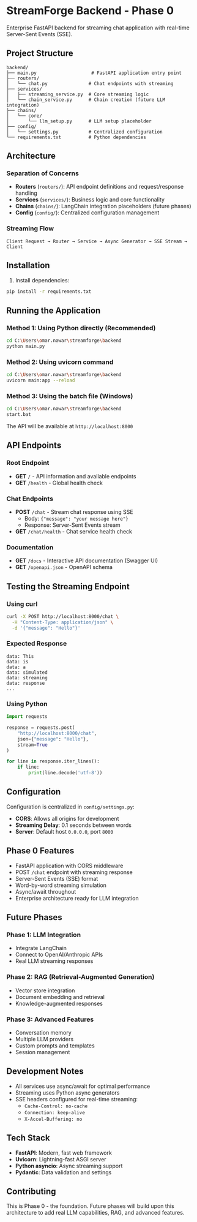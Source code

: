 # StreamForge Backend - Phase 0

Enterprise FastAPI backend for streaming chat application with real-time Server-Sent Events (SSE).

## Project Structure

```
backend/
├── main.py                    # FastAPI application entry point
├── routers/
│   └── chat.py               # Chat endpoints with streaming
├── services/
│   ├── streaming_service.py  # Core streaming logic
│   └── chain_service.py      # Chain creation (future LLM integration)
├── chains/
│   └── core/
│       └── llm_setup.py      # LLM setup placeholder
├── config/
│   └── settings.py           # Centralized configuration
└── requirements.txt          # Python dependencies
```

## Architecture

### Separation of Concerns

- **Routers** (`routers/`): API endpoint definitions and request/response handling
- **Services** (`services/`): Business logic and core functionality
- **Chains** (`chains/`): LangChain integration placeholders (future phases)
- **Config** (`config/`): Centralized configuration management

### Streaming Flow

```
Client Request → Router → Service → Async Generator → SSE Stream → Client
```

## Installation

1. Install dependencies:
```bash
pip install -r requirements.txt
```

## Running the Application

### Method 1: Using Python directly (Recommended)
```bash
cd C:\Users\omar.nawar\streamforge\backend
python main.py
```

### Method 2: Using uvicorn command
```bash
cd C:\Users\omar.nawar\streamforge\backend
uvicorn main:app --reload
```

### Method 3: Using the batch file (Windows)
```bash
cd C:\Users\omar.nawar\streamforge\backend
start.bat
```

The API will be available at `http://localhost:8000`

## API Endpoints

### Root Endpoint
- **GET** `/` - API information and available endpoints
- **GET** `/health` - Global health check

### Chat Endpoints
- **POST** `/chat` - Stream chat response using SSE
  - Body: `{"message": "your message here"}`
  - Response: Server-Sent Events stream
- **GET** `/chat/health` - Chat service health check

### Documentation
- **GET** `/docs` - Interactive API documentation (Swagger UI)
- **GET** `/openapi.json` - OpenAPI schema

## Testing the Streaming Endpoint

### Using curl
```bash
curl -X POST http://localhost:8000/chat \
  -H "Content-Type: application/json" \
  -d '{"message": "Hello"}'
```

### Expected Response
```
data: This
data: is
data: a
data: simulated
data: streaming
data: response
...
```

### Using Python
```python
import requests

response = requests.post(
    "http://localhost:8000/chat",
    json={"message": "Hello"},
    stream=True
)

for line in response.iter_lines():
    if line:
        print(line.decode('utf-8'))
```

## Configuration

Configuration is centralized in `config/settings.py`:

- **CORS**: Allows all origins for development
- **Streaming Delay**: 0.1 seconds between words
- **Server**: Default host `0.0.0.0`, port `8000`

## Phase 0 Features

- FastAPI application with CORS middleware
- POST `/chat` endpoint with streaming response
- Server-Sent Events (SSE) format
- Word-by-word streaming simulation
- Async/await throughout
- Enterprise architecture ready for LLM integration

## Future Phases

### Phase 1: LLM Integration
- Integrate LangChain
- Connect to OpenAI/Anthropic APIs
- Real LLM streaming responses

### Phase 2: RAG (Retrieval-Augmented Generation)
- Vector store integration
- Document embedding and retrieval
- Knowledge-augmented responses

### Phase 3: Advanced Features
- Conversation memory
- Multiple LLM providers
- Custom prompts and templates
- Session management

## Development Notes

- All services use async/await for optimal performance
- Streaming uses Python async generators
- SSE headers configured for real-time streaming:
  - `Cache-Control: no-cache`
  - `Connection: keep-alive`
  - `X-Accel-Buffering: no`

## Tech Stack

- **FastAPI**: Modern, fast web framework
- **Uvicorn**: Lightning-fast ASGI server
- **Python asyncio**: Async streaming support
- **Pydantic**: Data validation and settings

## Contributing

This is Phase 0 - the foundation. Future phases will build upon this architecture to add real LLM capabilities, RAG, and advanced features.
